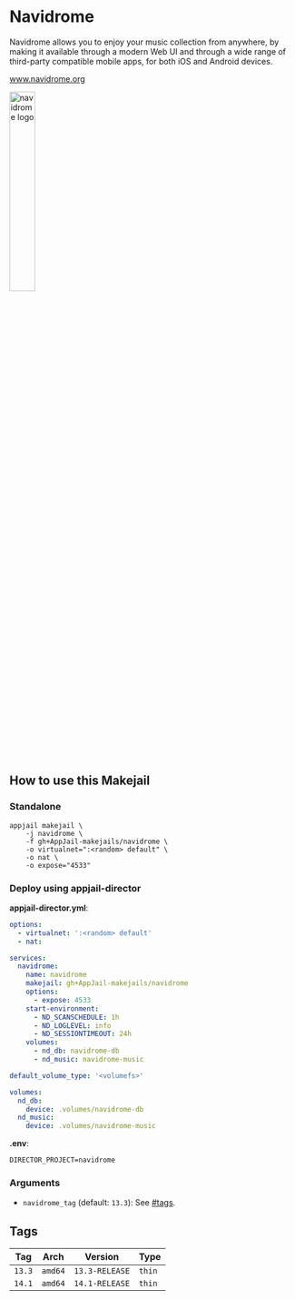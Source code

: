 # Navidrome

Navidrome allows you to enjoy your music collection from anywhere, by making it available through a modern Web UI and through a wide range of third-party compatible mobile apps, for both iOS and Android devices.

www.navidrome.org

<img src="https://static-00.iconduck.com/assets.00/navidrome-icon-512x512-d71g7c3m.png" alt="navidrome logo" width="30%" height="auto">

## How to use this Makejail

### Standalone

```
appjail makejail \
	-j navidrome \
	-f gh+AppJail-makejails/navidrome \
	-o virtualnet=":<random> default" \
	-o nat \
	-o expose="4533"
```

### Deploy using appjail-director

**appjail-director.yml**:

```yaml
options:
  - virtualnet: ':<random> default'
  - nat:

services:
  navidrome:
    name: navidrome
    makejail: gh+AppJail-makejails/navidrome
    options:
      - expose: 4533
    start-environment:
      - ND_SCANSCHEDULE: 1h
      - ND_LOGLEVEL: info
      - ND_SESSIONTIMEOUT: 24h
    volumes:
      - nd_db: navidrome-db
      - nd_music: navidrome-music

default_volume_type: '<volumefs>'

volumes:
  nd_db:
    device: .volumes/navidrome-db
  nd_music:
    device: .volumes/navidrome-music
```

**.env**:

```
DIRECTOR_PROJECT=navidrome
```

### Arguments

* `navidrome_tag` (default: `13.3`): See [#tags](#tags).

## Tags

| Tag    | Arch    | Version        | Type   |
| ------ | ------- | -------------- | ------ |
| `13.3` | `amd64` | `13.3-RELEASE` | `thin` |
| `14.1` | `amd64` | `14.1-RELEASE` | `thin` |
